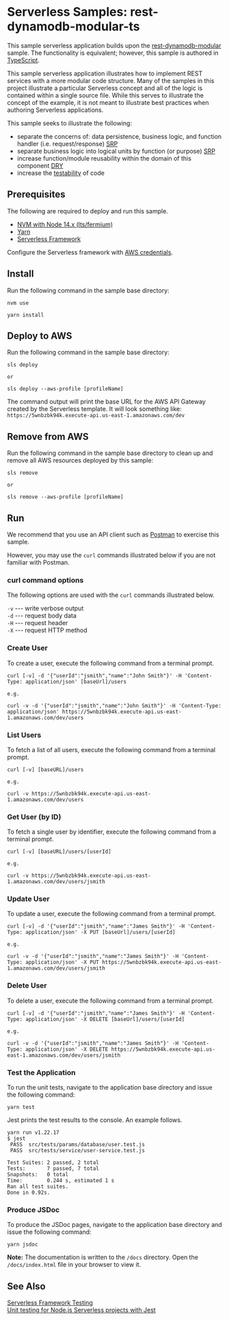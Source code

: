 # Serverless Samples: rest-dynamodb-modular-ts

This sample serverless application builds upon the [rest-dynamodb-modular](../rest-dynamodb-modular) sample. The functionality is equivalent; however, this sample is authored in [TypeScript][typescript].

This sample serverless application illustrates how to implement REST services with a more modular code structure. Many of the samples in this project illustrate a particular Serverless concept and all of the logic is contained within a single source file. While this serves to illustrate the concept of the example, it is not meant to illustrate best practices when authoring Serverless applications.

This sample seeks to illustrate the following:

- separate the concerns of: data persistence, business logic, and function handler (i.e. request/response) [SRP](https://en.wikipedia.org/wiki/Single-responsibility_principle)
- separate business logic into logical units by function (or purpose) [SRP](https://en.wikipedia.org/wiki/Single-responsibility_principle)
- increase function/module reusability within the domain of this component [DRY](https://en.wikipedia.org/wiki/Don%27t_repeat_yourself)
- increase the [testability][sls-testing] of code

## Prerequisites

The following are required to deploy and run this sample.

- [NVM with Node 14.x (lts/fermium)][nvm]
- [Yarn][yarn]
- [Serverless Framework][sls]

Configure the Serverless framework with [AWS credentials](https://www.serverless.com/framework/docs/providers/aws/guide/credentials/).

## Install

Run the following command in the sample base directory:

```
nvm use

yarn install
```

## Deploy to AWS

Run the following command in the sample base directory:

```
sls deploy

or

sls deploy --aws-profile [profileName]
```

The command output will print the base URL for the AWS API Gateway created by the Serverless template. It will look something like:  
`https://5wnbzbk94k.execute-api.us-east-1.amazonaws.com/dev`

## Remove from AWS

Run the following command in the sample base directory to clean up and remove all AWS resources deployed by this sample:

```
sls remove

or

sls remove --aws-profile [profileName]
```

## Run

We recommend that you use an API client such as [Postman][postman] to exercise this sample.

However, you may use the `curl` commands illustrated below if you are not familiar with Postman.

### curl command options

The following options are used with the `curl` commands illustrated below.

`-v` --- write verbose output  
`-d` --- request body data  
`-H` --- request header  
`-X` --- request HTTP method

### Create User

To create a user, execute the following command from a terminal prompt.

```
curl [-v] -d '{"userId":"jsmith","name":"John Smith"}' -H 'Content-Type: application/json' [baseUrl]/users

e.g.

curl -v -d '{"userId":"jsmith","name":"John Smith"}' -H 'Content-Type: application/json' https://5wnbzbk94k.execute-api.us-east-1.amazonaws.com/dev/users
```

### List Users

To fetch a list of all users, execute the following command from a terminal prompt.

```
curl [-v] [baseURL]/users

e.g.

curl -v https://5wnbzbk94k.execute-api.us-east-1.amazonaws.com/dev/users
```

### Get User (by ID)

To fetch a single user by identifier, execute the following command from a terminal prompt.

```
curl [-v] [baseURL]/users/[userId]

e.g.

curl -v https://5wnbzbk94k.execute-api.us-east-1.amazonaws.com/dev/users/jsmith
```

### Update User

To update a user, execute the following command from a terminal prompt.

```
curl [-v] -d '{"userId":"jsmith","name":"James Smith"}' -H 'Content-Type: application/json' -X PUT [baseUrl]/users/[userId]

e.g.

curl -v -d '{"userId":"jsmith","name":"James Smith"}' -H 'Content-Type: application/json' -X PUT https://5wnbzbk94k.execute-api.us-east-1.amazonaws.com/dev/users/jsmith
```

### Delete User

To delete a user, execute the following command from a terminal prompt.

```
curl [-v] -d '{"userId":"jsmith","name":"James Smith"}' -H 'Content-Type: application/json' -X DELETE [baseUrl]/users/[userId]

e.g.

curl -v -d '{"userId":"jsmith","name":"James Smith"}' -H 'Content-Type: application/json' -X DELETE https://5wnbzbk94k.execute-api.us-east-1.amazonaws.com/dev/users/jsmith
```

### Test the Application

To run the unit tests, navigate to the application base directory and issue the following command:

```
yarn test
```

Jest prints the test results to the console. An example follows.

```
yarn run v1.22.17
$ jest
 PASS  src/tests/params/database/user.test.js
 PASS  src/tests/service/user-service.test.js

Test Suites: 2 passed, 2 total
Tests:       7 passed, 7 total
Snapshots:   0 total
Time:        0.244 s, estimated 1 s
Ran all test suites.
Done in 0.92s.
```

### Produce JSDoc

To produce the JSDoc pages, navigate to the application base directory and issue the following command:

```
yarn jsdoc
```

**Note:** The documentation is written to the `/docs` directory. Open the `/docs/index.html` file in your browser to view it.

## See Also

[Serverless Framework Testing][sls-testing]  
[Unit testing for Node.js Serverless projects with Jest](https://serverless.com/blog/unit-testing-nodejs-serverless-jest/)

[sls-testing]: https://serverless.com/framework/docs/providers/aws/guide/testing/ 'Testing | Serverless Docs'
[nvm]: https://github.com/nvm-sh/nvm 'Node Version Manager'
[yarn]: https://yarnpkg.com/ 'Yarn Package Manager'
[sls]: https://www.serverless.com/ 'Serverless Framework'
[postman]: https://www.postman.com/ 'Postman API platform'
[typescript]: https://www.typescriptlang.org/ 'TypeScript: JavaScript with Syntax for Types'
